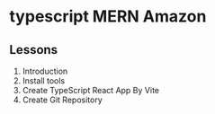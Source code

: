 # typescript MERN Amazon

## Lessons

1. Introduction
2. Install tools
3. Create TypeScript React App By Vite
4. Create Git Repository
